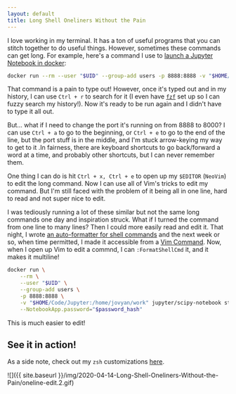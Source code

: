 ```yaml
---
layout: default
title: Long Shell Oneliners Without the Pain
---
```


I love working in my terminal. It has a ton of useful programs that you can stitch together to do useful things. However, sometimes these commands can get long. For example, here's a command I use to [launch a Jupyter Notebook in docker](https://www.bbkane.com/2018/10/24/Jupyter-Lab-on-Docker.html):

```bash
docker run --rm --user "$UID" --group-add users -p 8888:8888 -v "$HOME/Code/Jupyter:/home/jovyan/work" jupyter/scipy-notebook start.sh jupyter lab --NotebookApp.password="$password_hash"
```

That command is a pain to type out! However, once it's typed out and in my history, I can use `Ctrl + r` to search for it (I even have [`fzf`](https://github.com/junegunn/fzf) set up so I can fuzzy search my history!). Now it's ready to be run again and I didn't have to type it all out.

But... what if I need to change the port it's running on from 8888 to 8000? I can use `Ctrl + a` to go to the beginning, or `Ctrl + e` to go to the end of the line, but the port stuff is in the middle, and I'm stuck arrow-keying my way to get to it .In fairness, there are keyboard shortcuts to go back/forward a word at a time, and probably other shortcuts, but I can never remember them.

One thing I can do is hit `Ctrl + x, Ctrl + e` to open up my `$EDITOR` (`NeoVim`) to edit the long command. Now I can use all of Vim's tricks to edit my command. But I'm still faced with the problem of it being all in one line, hard to read and not super nice to edit.

I was tediously running a lot of these similar but not the same long commands one day and inspiration struck. What if I turned the command from one line to many lines? Then I could more easily read and edit it. That night, I wrote [an auto-formatter for shell commands](https://github.com/bbkane/dotfiles/blob/master/bin_common/bin_common/format_shell_cmd.py) and the next week or so, when time permitted, I made it accessible from a [Vim Command](https://github.com/bbkane/dotfiles/blob/91ac752ac4a25eca1f3ff271249d2e5878b265b2/nvim/.config/nvim/init.vim#L397). Now, when I open up Vim to edit a commnd, I can `:FormatShellCmd` it, and it makes it multiline!

```bash
docker run \
    --rm \
    --user "$UID" \
    --group-add users \
    -p 8888:8888 \
    -v "$HOME/Code/Jupyter:/home/jovyan/work" jupyter/scipy-notebook start.sh jupyter lab \
    --NotebookApp.password="$password_hash"
```

This is much easier to edit!

## See it in action!

As a side note, check out my `zsh` customizations [here](https://github.com/bbkane/dotfiles/blob/master/zsh/README.md).

![]({{ site.baseurl }}/img/2020-04-14-Long-Shell-Oneliners-Without-the-Pain/oneline-edit.2.gif)

